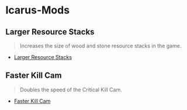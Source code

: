 # Icarus-Mods

## Larger Resource Stacks

> Increases the size of wood and stone resource stacks in the game.

- [Larger Resource Stacks](LargerResourceStacks)

## Faster Kill Cam

> Doubles the speed of the Critical Kill Cam.

- [Faster Kill Cam](FasterKillCam)
